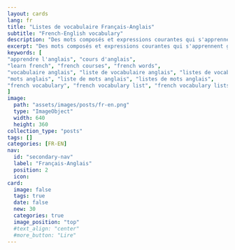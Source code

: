 ```yaml
---
layout: cards
lang: fr
title: "Listes de vocabulaire Français-Anglais"
subtitle: "French-English vocabulary"
description: "Des mots composés et expressions courantes qui s'apprennent généralement par la pratique."
excerpt: "Des mots composés et expressions courantes qui s'apprennent généralement par la pratique."
keywords: [
"apprendre l'anglais", "cours d'anglais",
"learn french", "french courses", "french words",
"vocabulaire anglais", "liste de vocabulaire anglais", "listes de vocabulaire anglais",
"mots anglais", "liste de mots anglais", "listes de mots anglais",
"french vocabulary", "french vocabulary list", "french vocabulary lists"
]
image:
  path: "assets/images/posts/fr-en.png"
  type: "ImageObject"
  width: 640
  height: 360
collection_type: "posts"
tags: []
categories: [FR-EN]
nav:
  id: "secondary-nav"
  label: "Français-Anglais"
  position: 2
  icon:
card:
  image: false
  tags: true
  date: false
  new: 30
  categories: true
  image_position: "top"
  #text_align: "center"
  #more_button: "Lire"
---
```

